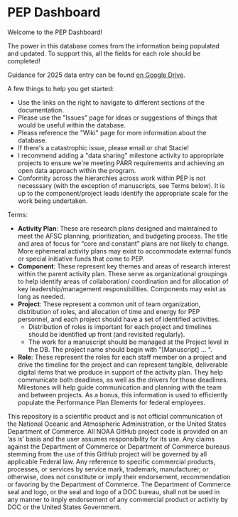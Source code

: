 # PEP Dashboard

Welcome to the PEP Dashboard!

The power in this database comes from the information being populated and updated. To support this, all the fields for each role should be completed!

Guidance for 2025 data entry can be found [on Google Drive](https://docs.google.com/document/d/12oKz8Szw80PcVxQXYkYvzI0WmWLTT0X8S44pCLMvqdY/edit?tab=t.0).

A few things to help you get started:
* Use the links on the right to navigate to different sections of the documentation. 
* Please use the "Issues" page for ideas or suggestions of things that would be useful within the database.
* Pleass reference the "Wiki" page for more information about the database.
* If there's a catastrophic issue, please email or chat Stacie!
* I recommend adding a "data sharing" milestone activity to appropriate projects to ensure we're meeting PARR requirements and achieving an open data approach within the program.
* Conformity across the hierarchies across work within PEP is not necesssary (with the exception of manuscripts, see Terms below). It is up to the component/project leads identify the appropriate scale for the work being undertaken.

Terms:
* **Activity Plan**: These are research plans designed and maintained to meet the AFSC planning, prioritization, and budgeting process. The title and area of focus for “core and constant” plans are not likely to change. More ephemeral activity plans may exist to accommodate external funds or special initiative funds that come to PEP.
* **Component**: These represent key themes and areas of research interest within the parent activity plan. These serve as organizational groupings to help identify areas of collaboration/ coordination and for allocation of key leadership/management responsibilities. Components may exist as long as needed.
* **Project**: These represent a common unit of team organization, distribution of roles, and allocation of time and energy for PEP personnel, and each project should have a set of identified activities.
  * Distribution of roles is important for each project and timelines should be identified up front (and revisited regularly).
  * The work for a manuscript should be managed at the Project level in the DB. The project name should begin with "[Manuscript] ... ".
* **Role**: These represent the roles for each staff member on a project and drive the timeline for the project and can represent tangible, deliverable digital items that we produce in support of the activity plan. They help communicate both deadlines, as well as the drivers for those deadlines. Milestones will help guide communication and planning with the team and between projects. As a bonus, this information is used to efficiently populate the Performance Plan Elements for federal employees.

This repository is a scientific product and is not official communication of the National Oceanic and Atmospheric Administration, or the United States Department of Commerce. All NOAA GitHub project code is provided on an ‘as is’ basis and the user assumes responsibility for its use. Any claims against the Department of Commerce or Department of Commerce bureaus stemming from the use of this GitHub project will be governed by all applicable Federal law. Any reference to specific commercial products, processes, or services by service mark, trademark, manufacturer, or otherwise, does not constitute or imply their endorsement, recommendation or favoring by the Department of Commerce. The Department of Commerce seal and logo, or the seal and logo of a DOC bureau, shall not be used in any manner to imply endorsement of any commercial product or activity by DOC or the United States Government.